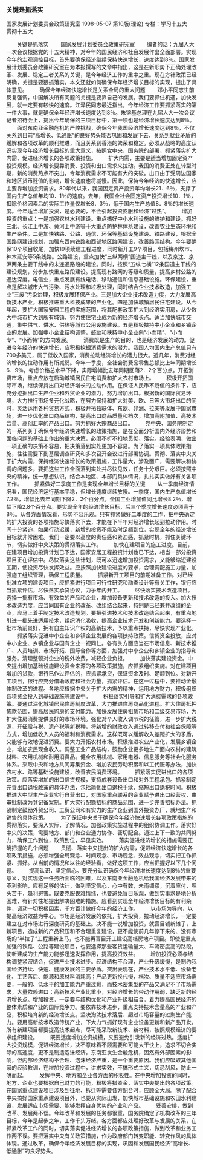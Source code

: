 ### 关键是抓落实
国家发展计划委员会政策研究室
1998-05-07
第10版(理论)
专栏：学习十五大　贯彻十五大

　　关键是抓落实
　　国家发展计划委员会政策研究室
　　编者的话：九届人大一次会议根据党的十五大精神，对今年的国民经济和社会发展作出全面部署。实现今年的宏观调控目标，首先要确保经济继续保持快速增长，速度达到8％。国家发展计划委员会政策研究室在为本报撰写的文章中指出，这是在新形势下正确处理改革、发展、稳定三者关系的关键，是今年经济工作的重中之重。现在方针政策已经明确，关键是要狠抓落实。本文还就如何确保今年经济增长目标的实现，提出了具体意见。
　　确保今年经济快速增长是关系全局的重大问题
　　邓小平同志生前反复强调，中国解决所有问题的关键是要靠自己的发展。我们要抓住机遇，加快发展，就一定要有较快的速度。江泽民同志最近指出，今年经济工作要抓紧落实的第一件大事，就是确保全年经济增长速度达到8％。朱镕基总理在九届人大一次会议记者招待会上，提出今年确保的三项目标中，第一项也是经济增长速度达到8％。
　　面对东南亚金融危机的严峻挑战，确保今年我国经济增长速度达到8％，不仅关系到目前“高增长、低通胀”的良好势头能否巩固和发展下去，关系到就业矛盾的缓解和各项改革的顺利推进，而且关系到香港的繁荣和稳定。必须从战略的高度认识实现今年经济增长目标的重大意义，按照党中央、国务院的部署，抓紧落实扩大内需、促进经济增长的各项政策措施。
　　扩大内需，主要是适当增加固定资产投资规模。经济增长要靠消费、投资和出口需求来拉动。我国的消费正处在转型时期，新的消费热点不突出，今年消费需求不可能有大的突破。出口由于受周边国家和地区货币贬值的影响，增长速度也将减慢。因此，保持今年经济的快速增长，应主要靠增加投资需求。80年代以来，我国固定资产投资年均增长21．6％，支撑了国内生产总值年均10．1％的速度。去年，我国全社会固定资产投资增长10．1％，扣除价格因素后的实际工作量仅增长8．3％，低于国内生产总值8．8％的增长速度。今年适当增加投资，是必要的，不会引起投资膨胀和经济“过热”。
　　增加投资的重点：一是加强农林水利建设。重点搞好中小水利设施的维护和建设。抓好三北、长江上中游、黄河上中游等十大重点防护林体系建设，改善农业生态环境和生产条件。二是加快铁路、公路、通信、环保等基础设施建设。铁路建设，根据全国路网建设规划，加强东西向铁路和西部地区路网建设，改善路网结构。今年要确保10个项目收尾，加快19项续建工程进度，同时新开工9个项目，包括梅州坎市、神木延安等5条线路。公路建设，重点加快“三纵两横”国道主干线，以及京沈、京沪两条主要干线中的未连通路段的建设。同时，按照“五纵七横”12条国道主干线的建设规划，分步加快重点路段建设。提高现有路网的等级和质量，提高乡村公路的通达深度。电信业，重点发展有线电话、移动通信和信息基础设施。环保建设，重点是解决城市大气污染、污水处理和垃圾处理，同时结合企业技术改造，加强工业“三废”污染治理，积极发展环保产业。三是加大企业技术改造力度，大力发展高新技术产业，积极推进重大科技成果的产业化。四是加快城镇居民住宅建设。从今年起，要扩大国家安居工程的实施范围，将其配套政策扩大到经济实用房，从少数大中城市扩大到所有城镇，努力使住宅业成为新的经济增长点。适当加快城市交通，集中供气、供水、供热等城市公用设施建设。五是积极扶持中小企业和乡镇企业的发展。加强中小企业结构调整，鼓励和扶持中小企业向“小而精”、“小而专”、“小而特”的方向发展。
　　消费既是生产的目的，也是经济发展的动力。促进今年经济的快速增长，应积极挖掘消费需求的潜力。我国人均国内生产总值只有700多美元，属于低收入国家，消费拉动经济增长的潜力很大。近几年，消费对经济增长的拉动作用有所减弱。今年一季度，全社会消费品零售总额比上年同期增长6．9％，考虑价格总水平下降，实际增幅比去年同期回落2．2个百分点。开拓消费市场，重点应放在启动城镇居民住宅消费和扩大农村市场上。
　　积极开拓国际市场，继续保持出口对经济增长的拉动作用。在保证人民币不贬值的条件下，应充分挖掘出口生产企业和外贸企业的潜力，努力增加出口。根据新的国际贸易环境，大力推行市场多元化战略，在努力保持和扩大对美、欧、日等大市场出口的同时，灵活运用各种贸易方式，积极开拓独联体、东欧、非洲、拉美等发展中国家市场，进一步优化出口商品结构，提高出口商品质量和档次，增加高附加值、高技术含量、高创汇率的产品出口。努力抓好大宗商品出口。
　　党中央、国务院制定的一系列关于确保今年经济快速增长的政策措施，是在全面分析国内外经济形势和面临问题的基础上作出的重大决策，必须不折不扣地贯彻、落实。经验表明，做出一项正确的决策不容易，把决策落到实处更加不容易。为了落实一项具体政策措施，往往需要下到基层调查研究和多次召开会议进行部署协调。贯彻、落实中央关于扩大内需，保持经济快速增长的政策措施，工作量大，涉及面广，需要解决和协调的问题多，要把这些工作全面落到实处并尽快见效，任务十分艰巨。必须按照中央的精神，统一思想认识，结合本地区、本部门具体情况，扎扎实实做好有关各项工作。
　　抓紧做好二季度工作是实现全年增长目标的关键
　　从一季度经济情况看，国民经济运行基本平稳，但增长速度继续放慢。一季度，国内生产总值增长7.2％，增幅比去年同期下降2．2个百分点。全国工业增加值同比增长8.2％，增幅下降2.8个百分点。要实现全年的经济增长目标，后三个季度增长速度必须高于8％。从各方面情况看，形势不容乐观。只有抓紧做好二季度的工作，把中央确定的扩大投资的各项措施尽快落实下去，才能在下半年对经济增长起到拉动作用。时间十分紧迫，如果行动迟缓，新增的投资不能及时足额到位，实现全年的经济增长目标就非常困难。我们一定要以高度的责任感和紧迫感，抓紧时机，抓住关键环节，切实做好中央决策的贯彻落实工作。
　　加快在建项目的施工进度。目前，在建项目增加投资计划已下达，国家安居工程投资计划也已下达，相当一部分投资项目正在评估中。尽快落实这些计划，既可以迅速增加投资需求，又能够缩短建设工期，使投资尽快发挥效益。应按照加快建设进度的要求，合理调配施工力量，加强施工组织管理，确保工程质量。
　　抓紧新开工项目的前期准备工作。对已经批准立项的建设项目，应抓紧进行项目可行性研究和勘查设计等有关工作，银行应当抓紧评估，尽快落实承贷协议，力争年内开工。
　　尽快落实技术改造项目。选择一批有市场、有效益的产品和企业，增加设备更新和技术改造的投入。加大技术改造力度，应当同国有企业的改革、改组结合起来，特别是已经兼并改组的企业，应马上着手制定技术改造规划。要把引进技术和技术改造结合起来，有重点地引进一批先进适用技术，组织消化吸收，提高企业技术开发和创新能力。要选择一批市场前景好、拥有自主知识产权的高新技术，予以重点扶持，尽快实现产业化。
　　抓紧落实促进中小企业和乡镇企业发展的各项扶持政策。信贷资金投放，应对中小企业、乡镇企业与国有企业一视同仁。各有关方面应当在市场信息、新技术推广、人员培训、市场开拓、国际合作等方面，加强对中小企业和乡镇企业的指导和服务。清理整顿对企业的税外收费，减轻企业负担。
　　加快落实建设资金。中央提出增加基础设施建设资金来源的各项政策措施，应抓紧组织实施。对在建项目增加的贷款，银行已作过评估的，应抓紧承贷，保证资金及时、足额到位。对新开工项目，银行应充分借助政府和社会力量，抓紧评估。在这一过程中，要推动金融体制改革的进程。各地应根据中央关于扩大内需的精神，运用地方财力，积极组织各项资金投入到基础设施等建设中。
　　积极落实引导和扩大消费需求的各项政策。要通过深化城镇居民住房制度改革，大力推进住房商品化进程。扩大住房抵押贷款范围，提高居民购房的支付能力。加快发展住房租赁市场和二级交易市场，为扩大住房消费提供良好的市场环境。强化对个人收入调节税的征管，进一步扩大税源，开征赠与税、遗产税等新税种，将新增的财政收入通过转移支付和社会保障等方式，增加低收入人员的福利和消费需求。这样既可以缓解收入差距扩大的矛盾，又能够有效地促进消费。要大力开拓农村市场。积极推进农业产业化，发展乡镇企业，增加农民现金收入。调整工业产品结构，鼓励企业更多地生产面向农村的建筑材料、农用机械和耐用消费品。健全农用机械、家用电器、信息服务等社会化服务体系。采取中央和地方共同筹集资金、增加农民劳动积累和以工代赈等办法，加快农村水、路等基础设施建设，改善农民消费环境。
　　抓紧落实促进出口的各项政策。应落实增加的出口信贷规模，支持成套设备出口和对外工程承包。抓紧制定完善出口退税政策的具体办法，包括简化出口退税手续、缩短出口退税时间。积极推进大中型生产企业实行自营出口，对国家重点联系的企业赋予进出口经营权，由审批制改为登记备案制。扩大实行配额招标的商品范围，进一步完善招标办法。抓紧制定鼓励外贸公司、工贸公司和有实力的生产企业到国外投资办厂，就地生产和销售的具体政策。
　　为了保证中央关于确保今年经济快速增长各项政策措施的贯彻落实，要深入实际，了解情况，加强政策实施过程中的组织协调工作。落实好中央的决策，需要地方、部门和企业通力协作、密切配合。通过上下一致的共同努力，确保工作到位，政策到位，早见实效。
　　落实促进经济增长的措施需要正确把握的几个问题
　　贯彻、落实中央提出的扩大内需，促进经济快速增长的各项政策措施，必须增强全局观念、时间观念、市场观念、效益观念，切实把工作抓紧、抓好。从当前的情况和以往的经验看，做好这项工作，应当把握好以下几个问题。
　　提高认识，坚定信心。要充分认识确保今年经济增长速度达到8％的重要意义，对实现这一任务所面临的困难，以及东南亚金融危机给我国经济发展带来的不利影响，应有足够的估计，做到坚定信心，心中有数，未雨绸缪，沉着应付，埋头苦干，趋利避害。既要克服畏难情绪，也要避免盲目乐观，做到实事求是地分析困难，有针对性地提出解决困难的措施。应看到实现全年经济增长目标的有利条件，调动一切积极因素，千方百计做好今年的经济工作。
　　以市场为导向，以提高经济效益为中心。市场是经济发展的依托，扩大投资，拉动经济增长，一定要建立在对市场进行深度研究的基础上。决不能一说增加投资，就盲目铺新摊子，上新项目，造成新的产品积压和不合理重复建设，更不能使前几年停下来的、没有市场的“半拉子”工程重新上马，也不能再盲目开工建设高档房地产项目。即使是重点加强的铁路、公路等建设项目，也要选择那些客货运输量大、车流密度高的路段，使新建成的生产能力能够迅速发挥作用，提高投资效益。
　　增加投资必须与结构调整紧密结合，促进产业技术进步。经济结构不合理，产业升级缓慢，是制约我国经济持续、快速、健康发展的主要矛盾。突出表现在，产业技术水平低、设备老化、工艺落后、能源和原材料消耗高；产品更新换代慢，档次、质量不适应市场需要，一般的、低水平的加工能力严重过剩，而技术密集型的产品又满足不了市场需求，大量依赖进口；高新技术产业比重小，对经济增长的带动作用弱，缺乏新的经济增长点。增加投资，一定要与结构优化和产业升级相结合，着力提高国民经济的整体素质和产业的国际竞争力。要依靠技术进步，重点支持技术含量高的产业和产品，积极培育新的经济增长点。坚决淘汰技术落后、超过市场容量的过剩生产能力。要用高新技术改造传统产业，下大力气抓好现有企业设备更新和新产品开发。所有新建项目都要提高技术起点，尽可能采取新技术、新材料，按照规模经济的要求组织建设。
　　既要适度增加投资规模，又要避免引发新的经济过热。适度扩大投资规模，促进经济增长，决不意味着不顾需要和可能大干快上，追求不切合实际的高速度，更不是制造泡沫经济。东南亚发生金融危机，固然有外部因素的影响，但内部经济结构不合理、泡沫经济严重，是一个重要原因。我们应吸取其他国家的经验教训，在增加投资过程中，讲求实效，不搞形式主义，切忌刮风，防止一哄而起。
　　发挥中央、地方和企业各方面的积极性。在中央增加投资的同时，地方、企业也要根据自己财力的可能，积极筹措资金，落实中央提出的各项政策。在国家重点建设项目涉及到征地、拆迁等需要各方配合时，应顾全大局。除了配合中央搞好国家重点建设项目外，也要从实际出发，加快城市基础设施和农田水利建设，发展适应市场需要、能够发挥自身优势的产业和产品。
　　妥善安排，做到改革、发展两不误。今年改革和发展的任务都很重。国务院确定了机构改革的三年目标，今年是起步之年，工作千头万绪。各方面都应处理好改革与发展的关系，在抓紧改革工作的同时，切实落实促进经济增长的各项政策措施，做到改革和业务工作两不误。要把落实中央有关政策措施，作为政府部门转变职能、转变作风的具体体现。通过改革，确保今年经济发展目标的实现，巩固和发展国民经济“高增长、低通胀”的良好势头。
